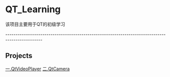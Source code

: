 # QT_Learning
该项目主要用于QT的初级学习
<p>------------------------------------------------------------------------------------------------</p>
<h2>Projects</h2>
<a class="text-decoration:none" href = "https://blog.csdn.net/Keep_Trying_Go/article/details/140296792" >一.QtVideoPlayer</a>
<a class="text-decoration:none" href = "https://blog.csdn.net/Keep_Trying_Go/article/details/140515351" >二.QtCamera</a>
